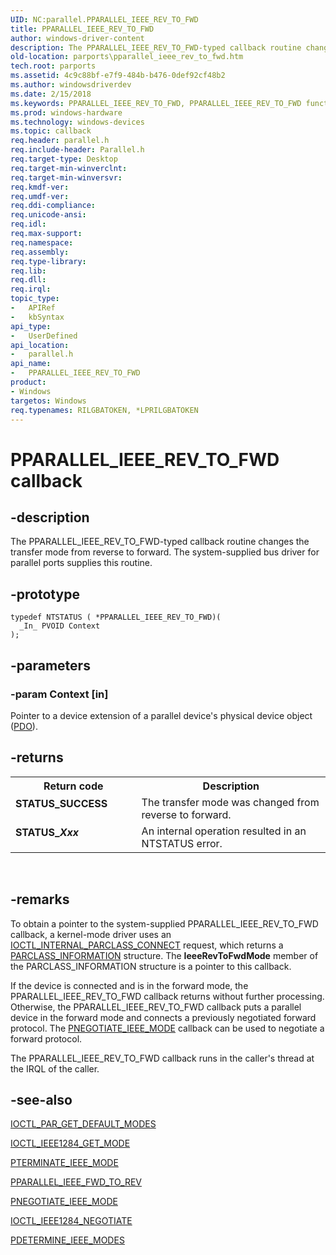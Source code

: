 ```yaml
---
UID: NC:parallel.PPARALLEL_IEEE_REV_TO_FWD
title: PPARALLEL_IEEE_REV_TO_FWD
author: windows-driver-content
description: The PPARALLEL_IEEE_REV_TO_FWD-typed callback routine changes the transfer mode from reverse to forward. The system-supplied bus driver for parallel ports supplies this routine.
old-location: parports\pparallel_ieee_rev_to_fwd.htm
tech.root: parports
ms.assetid: 4c9c88bf-e7f9-484b-b476-0def92cf48b2
ms.author: windowsdriverdev
ms.date: 2/15/2018
ms.keywords: PPARALLEL_IEEE_REV_TO_FWD, PPARALLEL_IEEE_REV_TO_FWD function pointer [Parallel Ports], cisspd_f42cc965-4f4d-4d18-b111-0e19fca9a9d5.xml, parallel/PPARALLEL_IEEE_REV_TO_FWD, parports.pparallel_ieee_rev_to_fwd
ms.prod: windows-hardware
ms.technology: windows-devices
ms.topic: callback
req.header: parallel.h
req.include-header: Parallel.h
req.target-type: Desktop
req.target-min-winverclnt:
req.target-min-winversvr:
req.kmdf-ver:
req.umdf-ver:
req.ddi-compliance:
req.unicode-ansi:
req.idl:
req.max-support:
req.namespace:
req.assembly:
req.type-library:
req.lib:
req.dll:
req.irql:
topic_type:
-	APIRef
-	kbSyntax
api_type:
-	UserDefined
api_location:
-	parallel.h
api_name:
-	PPARALLEL_IEEE_REV_TO_FWD
product:
- Windows
targetos: Windows
req.typenames: RILGBATOKEN, *LPRILGBATOKEN
---
```


# PPARALLEL_IEEE_REV_TO_FWD callback


## -description


The PPARALLEL_IEEE_REV_TO_FWD-typed callback routine changes the transfer mode from reverse to forward. The system-supplied bus driver for parallel ports supplies this routine.


## -prototype


````
typedef NTSTATUS ( *PPARALLEL_IEEE_REV_TO_FWD)(
  _In_ PVOID Context
);
````


## -parameters




### -param Context [in]

Pointer to a device extension of a parallel device's physical device object (<a href="https://msdn.microsoft.com/139a10e9-203b-499b-9291-8537eae9189c">PDO</a>).


## -returns



<table>
<tr>
<th>Return code</th>
<th>Description</th>
</tr>
<tr>
<td width="40%">
<dl>
<dt><b>STATUS_SUCCESS</b></dt>
</dl>
</td>
<td width="60%">
The transfer mode was changed from reverse to forward.

</td>
</tr>
<tr>
<td width="40%">
<dl>
<dt><b>STATUS_<i>Xxx</i></b></dt>
</dl>
</td>
<td width="60%">
An internal operation resulted in an NTSTATUS error.

</td>
</tr>
</table>
 




## -remarks



To obtain a pointer to the system-supplied PPARALLEL_IEEE_REV_TO_FWD callback, a kernel-mode driver uses an <a href="..\parallel\ni-parallel-ioctl_internal_parclass_connect.md">IOCTL_INTERNAL_PARCLASS_CONNECT</a> request, which returns a <a href="..\parallel\ns-parallel-_parclass_information.md">PARCLASS_INFORMATION</a> structure. The <b>IeeeRevToFwdMode</b> member of the PARCLASS_INFORMATION structure is a pointer to this callback.

If the device is connected and is in the forward mode, the PPARALLEL_IEEE_REV_TO_FWD callback returns without further processing. Otherwise, the PPARALLEL_IEEE_REV_TO_FWD callback puts a parallel device in the forward mode and connects a previously negotiated forward protocol. The <a href="..\parallel\nc-parallel-pnegotiate_ieee_mode.md">PNEGOTIATE_IEEE_MODE</a> callback can be used to negotiate a forward protocol.

The PPARALLEL_IEEE_REV_TO_FWD callback runs in the caller's thread at the IRQL of the caller.




## -see-also

<a href="..\ntddpar\ni-ntddpar-ioctl_par_get_default_modes.md">IOCTL_PAR_GET_DEFAULT_MODES</a>



<a href="..\ntddpar\ni-ntddpar-ioctl_ieee1284_get_mode.md">IOCTL_IEEE1284_GET_MODE</a>



<a href="..\parallel\nc-parallel-pterminate_ieee_mode.md">PTERMINATE_IEEE_MODE</a>



<a href="..\parallel\nc-parallel-pparallel_ieee_fwd_to_rev.md">PPARALLEL_IEEE_FWD_TO_REV</a>



<a href="..\parallel\nc-parallel-pnegotiate_ieee_mode.md">PNEGOTIATE_IEEE_MODE</a>



<a href="..\ntddpar\ni-ntddpar-ioctl_ieee1284_negotiate.md">IOCTL_IEEE1284_NEGOTIATE</a>



<a href="..\parallel\nc-parallel-pdetermine_ieee_modes.md">PDETERMINE_IEEE_MODES</a>



 

 


